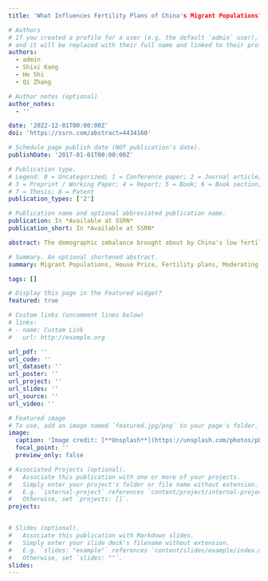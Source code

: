 ```yaml
---
title: 'What Influences Fertility Plans of China's Migrant Populations? Mechanism Analysis Based on House Prices Perspective'

# Authors
# If you created a profile for a user (e.g. the default `admin` user), write the username (folder name) here
# and it will be replaced with their full name and linked to their profile.
authors:
  - admin
  - Shixi Kang
  - He Shi
  - Qi Zhang

# Author notes (optional)
author_notes:
  - ''

date: '2022-12-01T00:00:00Z'
doi: 'https://ssrn.com/abstract=4434160'

# Schedule page publish date (NOT publication's date).
publishDate: '2017-01-01T00:00:00Z'

# Publication type.
# Legend: 0 = Uncategorized; 1 = Conference paper; 2 = Journal article;
# 3 = Preprint / Working Paper; 4 = Report; 5 = Book; 6 = Book section;
# 7 = Thesis; 8 = Patent
publication_types: ['2']

# Publication name and optional abbreviated publication name.
publication: In *Available at SSRN*
publication_short: In *Available at SSRN*

abstract: The demographic imbalance brought about by China's low fertility rate in recent years is a matter of concern. This paper uses data from the 2018 China Migrant Dynamic Survey to estimate the impact of house prices on the fertility plans of the migrant populations. After using instrumental variables and propensity score matching to mitigate potential endogeneity problems, the results show that the higher house prices in the inflow cities, the less likelihood female migrant populations have fertility plans; if the housing pressure of the migrant populations is low, their fertility plans are less affected by house prices; the sensitivity of the migrant populations' fertility plans to house prices is also influenced by the moderating effect of infrastructure development; heterogeneity analysis shows that the fertility plans of female migrant populations with larger family size, higher education level and younger age are more sensitive to house prices. This paper fills the gap in the impact of house prices on the fertility of migrant populations group and analyzed the mechanism of the impact of house prices on the fertility plans of the migrant populations.

# Summary. An optional shortened abstract.
summary: Migrant Populations, House Price, Fertility plans, Moderating Effect, China.

tags: []

# Display this page in the Featured widget?
featured: true

# Custom links (uncomment lines below)
# links:
# - name: Custom Link
#   url: http://example.org

url_pdf: ''
url_code: ''
url_dataset: ''
url_poster: ''
url_project: ''
url_slides: ''
url_source: ''
url_video: ''

# Featured image
# To use, add an image named `featured.jpg/png` to your page's folder.
image:
  caption: 'Image credit: [**Unsplash**](https://unsplash.com/photos/pLCdAaMFLTE)'
  focal_point: ''
  preview_only: false

# Associated Projects (optional).
#   Associate this publication with one or more of your projects.
#   Simply enter your project's folder or file name without extension.
#   E.g. `internal-project` references `content/project/internal-project/index.md`.
#   Otherwise, set `projects: []`.
projects:


# Slides (optional).
#   Associate this publication with Markdown slides.
#   Simply enter your slide deck's filename without extension.
#   E.g. `slides: "example"` references `content/slides/example/index.md`.
#   Otherwise, set `slides: ""`.
slides: 
---
```

